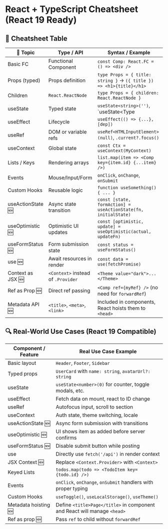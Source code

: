 # React + TypeScript Cheatsheet (React 19 Ready)

## 🧠 Cheatsheet Table

| 🧱 Topic                       | Type / API                           | Syntax / Example                                                                 |
|------------------------------|--------------------------------------|----------------------------------------------------------------------------------|
| Basic FC                     | Functional Component                 | `const Comp: React.FC = () => <div />`                                          |
| Props (typed)                | Props definition                     | `type Props = { title: string }` → `({ title }) => <h1>{title}</h1>`            |
| Children                     | `React.ReactNode`                    | `type Props = { children: React.ReactNode }`                                    |
| useState                     | Typed state                          | `useState<string>('')`, `useState<Type | null>()`                               |
| useEffect                    | Lifecycle                            | `useEffect(() => {...}, [dep])`                                                 |
| useRef                       | DOM or variable refs                 | `useRef<HTMLInputElement>(null)`, `.current?.focus()`                           |
| useContext                   | Global state                         | `const Ctx = useContext(MyContext)`                                             |
| Lists / Keys                 | Rendering arrays                     | `list.map(item => <Comp key={item.id} {...item} />)`                            |
| Events                       | Mouse/Input/Form                     | `onClick`, `onChange`, `onSubmit`                                               |
| Custom Hooks                 | Reusable logic                       | `function useSomething() { ... }`                                               |
| useActionState 🆕            | Async state transition               | `const [state, formAction] = useActionState(fn, initialState)`                 |
| useOptimistic 🆕             | Optimistic UI updates                | `const [optimistic, update] = useOptimistic(actual, updateFn)`                 |
| useFormStatus 🆕             | Form submission state                | `const status = useFormStatus()`                                                |
| use 🆕                       | Await resources in render            | `const data = use(fetchPromise)`                                                |
| Context as JSX 🆕            | `<Context>` instead of `.Provider`   | `<Theme value="dark">...</Theme>`                                               |
| Ref as Prop 🆕               | Direct ref passing                   | `<Comp ref={myRef} />` (no need for `forwardRef`)                               |
| Metadata API 🆕              | `<title>`, `<meta>`, `<link>`        | Included in components, React hoists them to `<head>`                           |

## 🔍 Real-World Use Cases (React 19 Compatible)

| Component / Feature          | Real Use Case Example                                                      |
|-----------------------------|-----------------------------------------------------------------------------|
| Basic layout                | `Header`, `Footer`, `Sidebar`                                              |
| Typed props                 | `UserCard` with `name: string`, `avatarUrl?: string`                       |
| useState                    | `useState<number>(0)` for counter, toggle modals, etc.                     |
| useEffect                   | Fetch data on mount, react to ID change                                    |
| useRef                      | Autofocus input, scroll to section                                         |
| useContext                  | Auth state, theme switching, locale                                        |
| useActionState 🆕           | Async form submission with transitions                                     |
| useOptimistic 🆕            | UI shows item as added before server confirms                              |
| useFormStatus 🆕            | Disable submit button while posting                                        |
| use                         | Directly use `fetch('/api')` in render context                             |
| JSX Context 🆕              | Replace `<Context.Provider>` with `<Context>`                             |
| Keyed Lists                 | `todos.map(todo => <TodoItem key={todo.id} />)`                            |
| Events                      | `onClick`, `onChange`, `onSubmit` handlers with proper typing              |
| Custom Hooks                | `useToggle()`, `useLocalStorage()`, `useTheme()`                          |
| Metadata hoisting 🆕        | Define `<title>Page</title>` in component and React will manage `<head>`  |
| Ref as prop 🆕              | Pass `ref` to child without `forwardRef`                                   |
